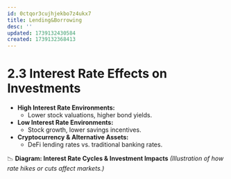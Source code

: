 ```yaml
---
id: 0ctqor3cujhjekbo7z4ukx7
title: Lending&Borrowing
desc: ''
updated: 1739132430584
created: 1739132368413
---
```

# **2.3 Interest Rate Effects on Investments**

-   **High Interest Rate Environments:**
    -   Lower stock valuations, higher bond yields.
-   **Low Interest Rate Environments:**
    -   Stock growth, lower savings incentives.
-   **Cryptocurrency & Alternative Assets:**
    -   DeFi lending rates vs. traditional banking rates.

📉 **Diagram: Interest Rate Cycles & Investment Impacts** _(Illustration of how rate hikes or cuts affect markets.)_